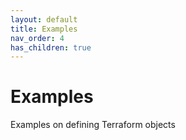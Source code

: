 ```yaml
---
layout: default
title: Examples
nav_order: 4
has_children: true
---
```


# Examples
Examples on defining Terraform objects